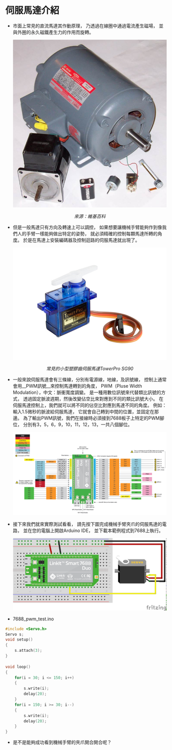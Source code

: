 # 伺服馬達介紹

* 市面上常見的直流馬達其作動原理，
  乃透過在線圈中通過電流產生磁場，
  並與外圈的永久磁鐵產生力的作用而旋轉。

  ![motor](pic/motor.jpg)
  <center><i>來源：維基百科</i></center>


* 但是一般馬達只有方向及轉速上可以調控，
  如果想要讓機械手臂能夠作到像我們人的手臂一樣能夠做出特定的姿勢，
  就必須精確的控制每顆馬達所轉的角度。
  於是在馬達上安裝編碼器及控制迴路的伺服馬達就出現了。

  ![sg90](pic/sg90.jpg)
  <center><i>常見的小型塑膠齒伺服馬達TowerPro SG90</i></center>


* 一般來說伺服馬達會有三條線，分別有電源線，地線，及訊號線，
  控制上通常會用__PWM訊號__來控制馬達轉到的角度，
  PWM（Pluse Width Modulation），中文：脈衝寬度調變。
  是一種用數位訊號來代替類比訊號的方式，
  透過固定脈波週期，然後改變佔空比來對應到不同的類比訊號大小。
  在伺服馬達控制上，我們就可以將不同的佔空比對應到馬達不同的角度。
  例如：輸入1.5微秒的脈波給伺服馬達，
  它就會自己轉到中間的位置，並固定在那邊。
  為了輸出PWM訊號，我們在接線時必須接到7688板子上特定的PWM腳位，
  分別有3，5，6，9，10，11，12，13，一共八個腳位。

  ![pinout](pic/7688_duo_pinout.png)

* 接下來我們就來實際測試看看，
  請先按下圖完成機械手臂夾爪的伺服馬達的電路，
  並在您的電腦上開啟Arduino IDE，
  並下載本範例程式到7688上執行。

  ![one_servo](pic/one_servo.png)
  

* 7688_pwm_test.ino
```c
#include <Servo.h>
Servo s;
void setup()
{
    s.attach(3);
}

void loop()
{
    for(i = 30; i <= 150; i++)
    {
        s.write(i);
        delay(20);
    }
    for(i = 150; i >= 30; i--)
    {
        s.write(i);
        delay(20);
    }
}
```

* 是不是能夠成功看到機械手臂的夾爪開合開合呢？
